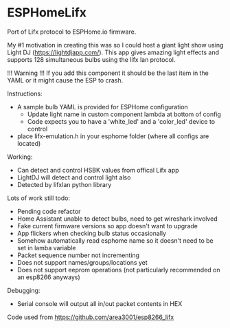 # ESPHomeLifx
Port of Lifx protocol to ESPHome.io firmware.

My #1 motivation in creating this was so I could host a giant light show using Light DJ (https://lightdjapp.com/).  This app gives amazing light effects and supports 128 simultaneous bulbs using the lifx lan protocol.  

!!! Warning !!!
If you add this component it should be the last item in the YAML or it might cause the ESP to crash.

Instructions:
- A sample bulb YAML is provided for ESPHome configuration
  - Update light name in custom component lambda at bottom of config
  - Code expects you to have a 'white_led' and a 'color_led' device to control
- place lifx-emulation.h in your esphome folder (where all configs are located)

Working:
- Can detect and control HSBK values from offical Lifx app
- LightDJ will detect and control light also
- Detected by lifxlan python library

Lots of work still todo:
- Pending code refactor
- Home Assistant unable to detect bulbs, need to get wireshark involved
- Fake current firmware versions so app doesn't want to upgrade
- App flickers when checking bulb status occasionally
- Somehow automatically read esphome name so it doesn't need to be set in lamba variable
- Packet sequence number not incrementing
- Does not support names/groups/locations yet 
- Does not support eeprom operations (not particularly recommended on an esp8266 anyways)

Debugging:
- Serial console will output all in/out packet contents in HEX

Code used from https://github.com/area3001/esp8266_lifx
